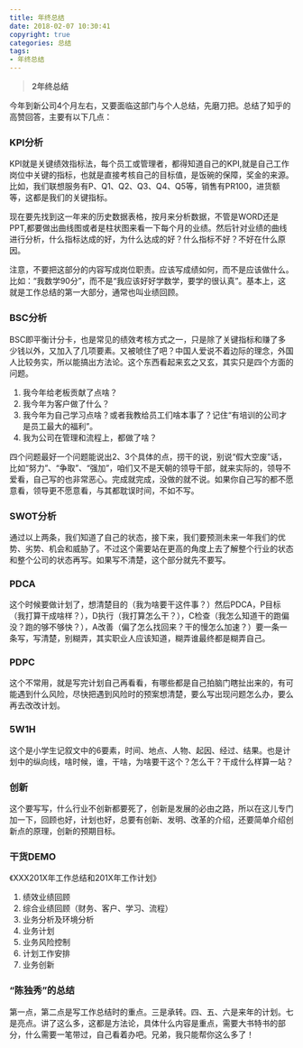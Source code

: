 ```yaml
---
title: 年终总结
date: 2018-02-07 10:30:41
copyright: true
categories: 总结
tags:
- 年终总结
---
```



> **2年终总结**

今年到新公司4个月左右，又要面临这部门与个人总结，先磨刀把。总结了知乎的高赞回答，主要有以下几点：

### KPI分析

KPI就是关键绩效指标法，每个员工或管理者，都得知道自己的KPI,就是自己工作岗位中关键的指标，也就是直接考核自己的目标值，是饭碗的保障，奖金的来源。比如，我们联想服务有P、Q1、Q2、Q3、Q4、Q5等，销售有PR100，进货额等，这都是我们的关键指标。


<!-- more -->

现在要先找到这一年来的历史数据表格，按月来分析数据，不管是WORD还是PPT,都要做出曲线图或者是柱状图来看一下每个月的业绩。然后针对业绩的曲线进行分析，什么指标达成的好，为什么达成的好？什么指标不好？不好在什么原因。

注意，不要把这部分的内容写成岗位职责。应该写成绩如何，而不是应该做什么。比如：“我数学90分”，而不是“我应该好好学数学，要学的很认真”。基本上，这就是工作总结的第一大部分，通常也叫业绩回顾。


### BSC分析

BSC即平衡计分卡，也是常见的绩效考核方式之一，只是除了关键指标和赚了多少钱以外，又加入了几项要素。又被唬住了吧？中国人爱说不着边际的理念，外国人比较务实，所以能搞出方法论。这个东西看起来玄之又玄，其实只是四个方面的问题。

1. 我今年给老板贡献了点啥？
2. 我今年为客户做了什么？
3. 我今年为自己学习点啥？或者我教给员工们啥本事了？记住“有培训的公司才是员工最大的福利”。
4. 我为公司在管理和流程上，都做了啥？


四个问题最好一个问题能说出2、3个具体的点，捞干的说，别说“假大空废”话，比如“努力”、“争取”、“强加”，咱们又不是天朝的领导干部，就来实际的，领导不爱看，自己写的也非常恶心。完成就完成，没做的就不说。如果你自己写的都不愿意看，领导更不愿意看，与其都耽误时间，不如不写。

### SWOT分析

通过以上两条，我们知道了自己的状态，接下来，我们要预测未来一年我们的优势、劣势、机会和威胁了。不过这个需要站在更高的角度上去了解整个行业的状态和整个公司的状态再写。如果写不清楚，这个部分就先不要写。


### PDCA

这个时候要做计划了，想清楚目的（我为啥要干这件事？）然后PDCA，P目标（我打算干成啥样？），D执行（我打算怎么干？），C检查（我怎么知道干的跑偏没？跑的够不够快？），A改善（偏了怎么找回来？干的慢怎么加速？）要一条一条写，写清楚，别糊弄，其实职业人应该知道，糊弄谁最终都是糊弄自己。

### PDPC

这个不常用，就是写完计划自己再看看，有哪些都是自己拍脑门瞎扯出来的，有可能遇到什么风险，尽快把遇到风险时的预案想清楚，要么写出现问题怎么办，要么再去改改计划。

### 5W1H

这个是小学生记叙文中的6要素，时间、地点、人物、起因、经过、结果。也是计划中的纵向线，啥时候，谁，干啥，为啥要干这个？怎么干？干成什么样算一站？

### 创新

这个要写写，什么行业不创新都要死了，创新是发展的必由之路，所以在这儿专门加一下，回顾也好，计划也好，总要有创新、发明、改革的介绍，还要简单介绍创新点的原理，创新的预期目标。


### 干货DEMO

《XXX201X年工作总结和201X年工作计划》

1. 绩效业绩回顾
2. 综合业绩回顾（财务、客户、学习、流程）
3. 业务分析及环境分析
4. 业务计划
5. 业务风险控制
6. 计划工作安排
7. 业务创新


### “陈独秀”的总结

第一点，第二点是写工作总结时的重点。三是承转。四、五、六是来年的计划。七是亮点。讲了这么多，这都是方法论，具体什么内容是重点，需要大书特书的部分，什么需要一笔带过，自己看着办吧。兄弟，我只能帮你这么多了！

